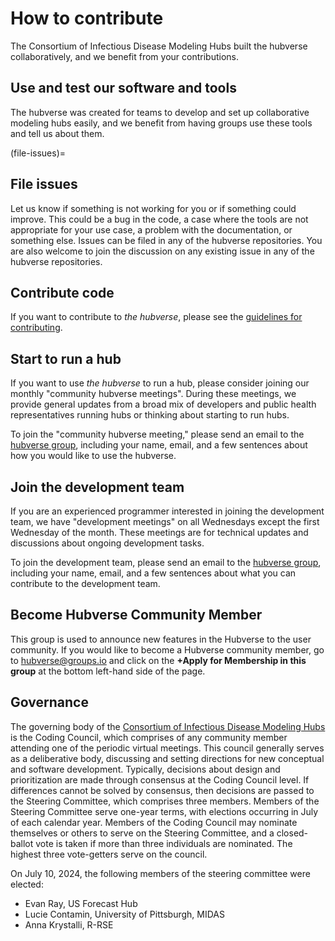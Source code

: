 # How to contribute

The Consortium of Infectious Disease Modeling Hubs built the hubverse collaboratively, and we benefit from your contributions.

## Use and test our software and tools

The hubverse was created for teams to develop and set up collaborative modeling hubs easily, and we benefit from having groups use these tools and tell us about them.

(file-issues)=
## File issues

Let us know if something is not working for you or if something could improve. This could be a bug in the code, a case where the tools are not appropriate for your use case, a problem with the documentation, or something else. Issues can be filed in any of the hubverse repositories. You are also welcome to join the discussion on any existing issue in any of the hubverse repositories.

## Contribute code

If you want to contribute to *the hubverse*, please see the [guidelines for contributing](https://hubverse-org.github.io/hubUtils/CONTRIBUTING.html).

## Start to run a hub

If you want to use *the hubverse* to run a hub, please consider joining our monthly "community hubverse meetings". During these meetings, we provide general updates from a broad mix of developers and public health representatives running hubs or thinking about starting to run hubs.

To join the "community hubverse meeting," please send an email to the <a href="mailto:hubverse+owner@groups.io">hubverse group</a>, including your name, email, and a few sentences about how you would like to use the hubverse.

## Join the development team

If you are an experienced programmer interested in joining the development team, we have "development meetings" on all Wednesdays except the first Wednesday of the month. These meetings are for technical updates and discussions about ongoing development tasks.

To join the development team, please send an email to the <a href="mailto:hubverse+owner@groups.io">hubverse group</a>, including your name, email, and a few sentences about what you can contribute to the development team.

## Become Hubverse Community Member
This group is used to announce new features in the Hubverse to the user community. If you would like to become a Hubverse community member, go to [hubverse@groups.io](https://groups.io/g/hubverse) and click on the **+Apply for Membership in this group** at the bottom left-hand side of the page.

## Governance

The governing body of the [Consortium of Infectious Disease Modeling Hubs](who-we-are.md) is the Coding Council, which comprises of any community member attending one of the periodic virtual meetings. This council generally serves as a deliberative body, discussing and setting directions for new conceptual and software development. Typically, decisions about design and prioritization are made through consensus at the Coding Council level. If differences cannot be solved by consensus, then decisions are passed to the Steering Committee, which comprises three members. Members of the Steering Committee serve one-year terms, with elections occurring in July of each calendar year. Members of the Coding Council may nominate themselves or others to serve on the Steering Committee, and a closed-ballot vote is taken if more than three individuals are nominated. The highest three vote-getters serve on the council.

On July 10, 2024, the following members of the steering committee were elected:

- Evan Ray, US Forecast Hub
- Lucie Contamin, University of Pittsburgh, MIDAS
- Anna Krystalli, R-RSE


